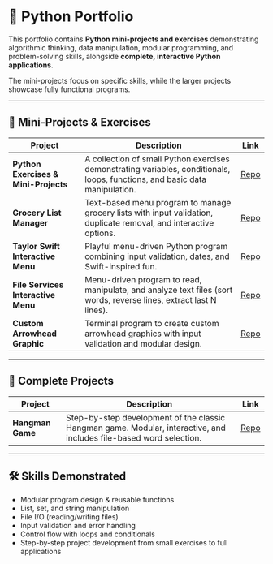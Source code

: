 # 🐍 Python Portfolio

This portfolio contains **Python mini-projects and exercises** demonstrating algorithmic thinking, data manipulation, modular programming, and problem-solving skills, alongside **complete, interactive Python applications**.

The mini-projects focus on specific skills, while the larger projects showcase fully functional programs.

---

## 📂 Mini-Projects & Exercises

| Project                              | Description                                                                                                                  | Link                                                          |
| ------------------------------------ | ---------------------------------------------------------------------------------------------------------------------------- | ------------------------------------------------------------- |
| **Python Exercises & Mini-Projects** | A collection of small Python exercises demonstrating variables, conditionals, loops, functions, and basic data manipulation. | [Repo](https://github.com/ShiriCodes/python-basics)     |
| **Grocery List Manager**             | Text-based menu program to manage grocery lists with input validation, duplicate removal, and interactive options.           | [Repo](https://github.com/ShiriCodes/grocery-list-manager) |
| **Taylor Swift Interactive Menu**    | Playful menu-driven Python program combining input validation, dates, and Swift-inspired fun.                                | [Repo](https://github.com/ShiriCodes/taylor-swift-menu)              |
| **File Services Interactive Menu**   | Menu-driven program to read, manipulate, and analyze text files (sort words, reverse lines, extract last N lines).           | [Repo](https://github.com/ShiriCodes/file-services-menu)   |
| **Custom Arrowhead Graphic**         | Terminal program to create custom arrowhead graphics with input validation and modular design.                               | [Repo](https://github.com/ShiriCodes/customizable-arrowhead-graphic)    |

---

## 📂 Complete Projects

| Project          | Description                                                                                                         | Link                                                  |
| ---------------- | ------------------------------------------------------------------------------------------------------------------- | ----------------------------------------------------- |
| **Hangman Game** | Step-by-step development of the classic Hangman game. Modular, interactive, and includes file-based word selection. | [Repo](https://github.com/ShiriCodes/hangman-game) |

---

## 🛠 Skills Demonstrated

* Modular program design & reusable functions
* List, set, and string manipulation
* File I/O (reading/writing files)
* Input validation and error handling
* Control flow with loops and conditionals
* Step-by-step project development from small exercises to full applications

